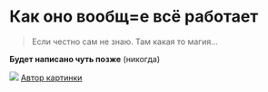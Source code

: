 # Как оно вообщ=е всё работает

> Если честно сам не знаю. Там какая то магия...

**Будет написано чуть позже** (никогда)

![](https://sun9-64.userapi.com/c849332/v849332637/13e4e2/43i0chUBvCo.jpg)
[Автор картинки](https://vk.com/cnevermore)
